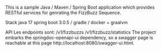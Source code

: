 This is a sample Java / Maven / Spring Boot application which provides RESTful services for genrating the FizzBuzz Sequence. 


Stack
java 17
spring boot 3.0.5 / gradle / docker + graalvm

API
Les endpoints sont:
/v1/fizzbuzzs 
/v1/fizzbuzz/statistics
The project embarks the springdoc-openapi-ui dependency, so a swagger page is reachable at this page http://localhost:8080/swagger-ui.html.
